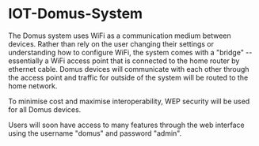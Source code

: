 # IOT-Domus-System

The Domus system uses WiFi as a communication medium between devices.
Rather than rely on the user changing their settings or understanding
how to configure WiFi, the system comes with a "bridge" -- essentially
a WiFi access point that is connected to the home router by ethernet
cable. Domus devices will communicate with each other through the access
point and traffic for outside of the system will be routed to the home
network.

To minimise cost and maximise interoperability, WEP security will be
used for all Domus devices.

Users will soon have access to many features through the web interface
using the username "domus" and password "admin".
